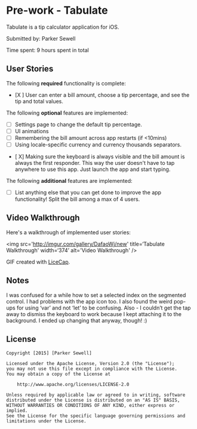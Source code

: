 # Pre-work - Tabulate

Tabulate is a tip calculator application for iOS.

Submitted by: Parker Sewell

Time spent: 9 hours spent in total

## User Stories

The following **required** functionality is complete:
* [X ] User can enter a bill amount, choose a tip percentage, and see the tip and total values.

The following **optional** features are implemented:
* [ ] Settings page to change the default tip percentage.
* [ ] UI animations
* [ ] Remembering the bill amount across app restarts (if <10mins)
* [ ] Using locale-specific currency and currency thousands separators.
* [ X] Making sure the keyboard is always visible and the bill amount is always the first responder. This way the user doesn't have to tap anywhere to use this app. Just launch the app and start typing.

The following **additional** features are implemented:

- [ ] List anything else that you can get done to improve the app functionality!
Split the bill among a max of 4 users.

## Video Walkthrough 

Here's a walkthrough of implemented user stories:

<img src='http://imgur.com/gallery/DafaoWj/new' title=‘Tabulate Walkthrough' width=‘374’ alt='Video Walkthrough' />

GIF created with [LiceCap](http://www.cockos.com/licecap/).

## Notes

I was confused for a while how to set a selected index on the segmented control. I had problems with the app icon too. I also found the weird pop-ups for using ‘var’ and not ‘let’ to be confusing. Also - I couldn’t get the tap away to dismiss the keyboard to work because I kept attaching it to the background. I ended up changing that anyway, though! :)

## License

    Copyright [2015] [Parker Sewell]

    Licensed under the Apache License, Version 2.0 (the "License");
    you may not use this file except in compliance with the License.
    You may obtain a copy of the License at

        http://www.apache.org/licenses/LICENSE-2.0

    Unless required by applicable law or agreed to in writing, software
    distributed under the License is distributed on an "AS IS" BASIS,
    WITHOUT WARRANTIES OR CONDITIONS OF ANY KIND, either express or implied.
    See the License for the specific language governing permissions and
    limitations under the License.
